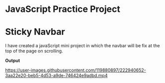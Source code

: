 # JavaScript Practice Project

# Sticky Navbar

I have created a javaScript mini project in which the navbar will be fix at the top of the page on scrolling.

**Output**

https://user-images.githubusercontent.com/119880897/222940652-3aa22e20-beb5-4d53-a9de-746424e9adbd.mp4

